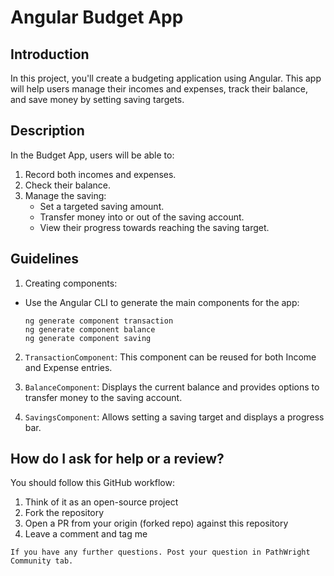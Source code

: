 # Angular Budget App

## Introduction

In this project, you'll create a budgeting application using Angular. This app will help users manage their incomes and expenses, track their balance, and save money by setting saving targets.

## Description

In the Budget App, users will be able to:

1. Record both incomes and expenses.
2. Check their balance.
3. Manage the saving:
   - Set a targeted saving amount.
   - Transfer money into or out of the saving account.
   - View their progress towards reaching the saving target.

## Guidelines

1. Creating components:

- Use the Angular CLI to generate the main components for the app:

  ```
  ng generate component transaction
  ng generate component balance
  ng generate component saving
  ```

2. `TransactionComponent`: This component can be reused for both Income and Expense entries.

3. `BalanceComponent`: Displays the current balance and provides options to transfer money to the saving account.

4. `SavingsComponent`: Allows setting a saving target and displays a progress bar.

## How do I ask for help or a review?

You should follow this GitHub workflow:

1. Think of it as an open-source project
2. Fork the repository
3. Open a PR from your origin (forked repo) against this repository
4. Leave a comment and tag me

`If you have any further questions. Post your question in PathWright Community tab.`
